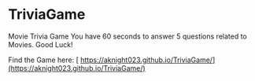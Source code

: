 # TriviaGame
Movie Trivia Game
You have 60 seconds to answer 5 questions related to Movies. Good Luck!

Find the Game here: [ https://aknight023.github.io/TriviaGame/](https://aknight023.github.io/TriviaGame/)
